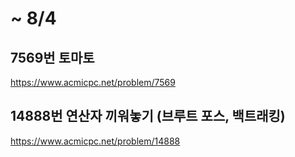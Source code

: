# ~ 8/4

## 7569번 토마토  
https://www.acmicpc.net/problem/7569  

## 14888번 연산자 끼워놓기 (브루트 포스, 백트래킹)
https://www.acmicpc.net/problem/14888
